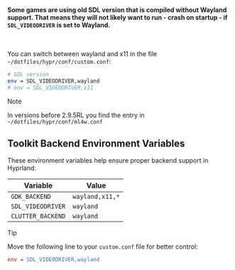<div class="tip custom-block" style="padding-top: 20px; padding-bottom: 20px;">

**Some games are using old SDL version that is compiled without Wayland support. That means they will not likely want to run - crash on startup - if `SDL_VIDEODRIVER` is set to Wayland.**

</div>

You can switch between wayland and x11 in the file `~/dotfiles/hypr/conf/custom.conf`: 

```sh
# SDL version
env = SDL_VIDEODRIVER,wayland
# env = SDL_VIDEODRIVER,x11
```

> [!NOTE]
> In versions before 2.9.5RL you find the entry in `~/dotfiles/hypr/conf/ml4w.conf`

## Toolkit Backend Environment Variables

These environment variables help ensure proper backend support in Hyprland:

| Variable | Value |
|----------|-------|
| `GDK_BACKEND` | `wayland,x11,*` |
| `SDL_VIDEODRIVER` | `wayland` |
| `CLUTTER_BACKEND` | `wayland` |

> [!TIP]  
> Move the following line to your `custom.conf` file for better control:
>
> ```ini
> env = SDL_VIDEODRIVER,wayland
> ```



